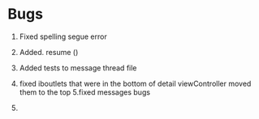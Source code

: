 # Bugs
1. Fixed spelling segue error
2. Added. resume () 
3.  Added tests to message thread file
4. fixed iboutlets that were in the bottom of detail viewController  moved them to the top
5.fixed messages bugs 



1.





